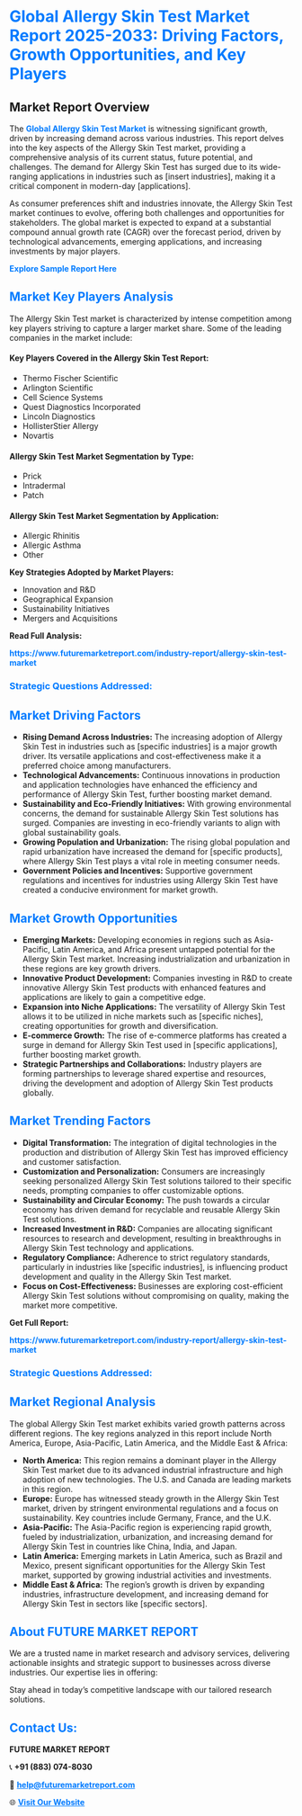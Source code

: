 <h1 style="color: #007BFF;">Global Allergy Skin Test Market Report 2025-2033: Driving Factors, Growth Opportunities, and Key Players</h1>

<section id="overview">
<h2>Market Report Overview</h2>
<p>The <a href="https://www.futuremarketreport.com/industry-report/allergy-skin-test-market" style="color: #007BFF; text-decoration: none;"><strong>Global Allergy Skin Test Market</strong></a> is witnessing significant growth, driven by increasing demand across various industries. This report delves into the key aspects of the Allergy Skin Test market, providing a comprehensive analysis of its current status, future potential, and challenges. The demand for Allergy Skin Test has surged due to its wide-ranging applications in industries such as [insert industries], making it a critical component in modern-day [applications].</p>
<p>As consumer preferences shift and industries innovate, the Allergy Skin Test market continues to evolve, offering both challenges and opportunities for stakeholders. The global market is expected to expand at a substantial compound annual growth rate (CAGR) over the forecast period, driven by technological advancements, emerging applications, and increasing investments by major players.</p>
</section>

<section id="overview">
<p><a href="https://www.futuremarketreport.com/request-sample/reportId=48831" style="color: #007BFF; text-decoration: none;"><strong>Explore Sample Report Here</strong></a></p>
</section>

<section id="key-players">
<h2 style="color: #007BFF;">Market Key Players Analysis</h2>
<p>The Allergy Skin Test market is characterized by intense competition among key players striving to capture a larger market share. Some of the leading companies in the market include:</p>
<h4>Key Players Covered in the Allergy Skin Test Report:</h4>
<ul><li>Thermo Fischer Scientific</li><li>Arlington Scientific</li><li>Cell Science Systems</li><li>Quest Diagnostics Incorporated</li><li>Lincoln Diagnostics</li><li>HollisterStier Allergy</li><li>Novartis</li></ul>
<h4>Allergy Skin Test Market Segmentation by Type:</h4>
<ul><li>Prick</li><li>Intradermal</li><li>Patch</li></ul>

<h4>Allergy Skin Test Market Segmentation by Application:</h4>
<ul><li>Allergic Rhinitis</li><li>Allergic Asthma</li><li>Other</li></ul>
<p><strong>Key Strategies Adopted by Market Players:</strong></p>
<ul>
<li>Innovation and R&D</li>
<li>Geographical Expansion</li>
<li>Sustainability Initiatives</li>
<li>Mergers and Acquisitions</li>
</ul>
</section>

<section>
<p><strong>Read Full Analysis: </strong></p><a href="https://www.futuremarketreport.com/industry-report/allergy-skin-test-market" style="color: #007BFF; text-decoration: none;"><strong>https://www.futuremarketreport.com/industry-report/allergy-skin-test-market</strong></a>
<h3 style="color: #007BFF;">Strategic Questions Addressed:</h3>
</section>

<section id="driving-factors">
<h2 style="color: #007BFF;">Market Driving Factors</h2>
<ul>
<li><strong>Rising Demand Across Industries:</strong> The increasing adoption of Allergy Skin Test in industries such as [specific industries] is a major growth driver. Its versatile applications and cost-effectiveness make it a preferred choice among manufacturers.</li>
<li><strong>Technological Advancements:</strong> Continuous innovations in production and application technologies have enhanced the efficiency and performance of Allergy Skin Test, further boosting market demand.</li>
<li><strong>Sustainability and Eco-Friendly Initiatives:</strong> With growing environmental concerns, the demand for sustainable Allergy Skin Test solutions has surged. Companies are investing in eco-friendly variants to align with global sustainability goals.</li>
<li><strong>Growing Population and Urbanization:</strong> The rising global population and rapid urbanization have increased the demand for [specific products], where Allergy Skin Test plays a vital role in meeting consumer needs.</li>
<li><strong>Government Policies and Incentives:</strong> Supportive government regulations and incentives for industries using Allergy Skin Test have created a conducive environment for market growth.</li>
</ul>
</section>

<section id="growth-opportunities">
<h2 style="color: #007BFF;">Market Growth Opportunities</h2>
<ul>
<li><strong>Emerging Markets:</strong> Developing economies in regions such as Asia-Pacific, Latin America, and Africa present untapped potential for the Allergy Skin Test market. Increasing industrialization and urbanization in these regions are key growth drivers.</li>
<li><strong>Innovative Product Development:</strong> Companies investing in R&D to create innovative Allergy Skin Test products with enhanced features and applications are likely to gain a competitive edge.</li>
<li><strong>Expansion into Niche Applications:</strong> The versatility of Allergy Skin Test allows it to be utilized in niche markets such as [specific niches], creating opportunities for growth and diversification.</li>
<li><strong>E-commerce Growth:</strong> The rise of e-commerce platforms has created a surge in demand for Allergy Skin Test used in [specific applications], further boosting market growth.</li>
<li><strong>Strategic Partnerships and Collaborations:</strong> Industry players are forming partnerships to leverage shared expertise and resources, driving the development and adoption of Allergy Skin Test products globally.</li>
</ul>
</section>

<section id="trending-factors">
<h2 style="color: #007BFF;">Market Trending Factors</h2>
<ul>
<li><strong>Digital Transformation:</strong> The integration of digital technologies in the production and distribution of Allergy Skin Test has improved efficiency and customer satisfaction.</li>
<li><strong>Customization and Personalization:</strong> Consumers are increasingly seeking personalized Allergy Skin Test solutions tailored to their specific needs, prompting companies to offer customizable options.</li>
<li><strong>Sustainability and Circular Economy:</strong> The push towards a circular economy has driven demand for recyclable and reusable Allergy Skin Test solutions.</li>
<li><strong>Increased Investment in R&D:</strong> Companies are allocating significant resources to research and development, resulting in breakthroughs in Allergy Skin Test technology and applications.</li>
<li><strong>Regulatory Compliance:</strong> Adherence to strict regulatory standards, particularly in industries like [specific industries], is influencing product development and quality in the Allergy Skin Test market.</li>
<li><strong>Focus on Cost-Effectiveness:</strong> Businesses are exploring cost-efficient Allergy Skin Test solutions without compromising on quality, making the market more competitive.</li>
</ul>
</section>

<section>
<p><strong>Get Full Report: </strong></p><a href="https://www.futuremarketreport.com/industry-report/allergy-skin-test-market" style="color: #007BFF; text-decoration: none;"><strong>https://www.futuremarketreport.com/industry-report/allergy-skin-test-market</strong></a>
<h3 style="color: #007BFF;">Strategic Questions Addressed:</h3>
</section>


<section id="regional-analysis">
<h2 style="color: #007BFF;">Market Regional Analysis</h2>
<p>The global Allergy Skin Test market exhibits varied growth patterns across different regions. The key regions analyzed in this report include North America, Europe, Asia-Pacific, Latin America, and the Middle East & Africa:</p>
<ul>
<li><strong>North America:</strong> This region remains a dominant player in the Allergy Skin Test market due to its advanced industrial infrastructure and high adoption of new technologies. The U.S. and Canada are leading markets in this region.</li>
<li><strong>Europe:</strong> Europe has witnessed steady growth in the Allergy Skin Test market, driven by stringent environmental regulations and a focus on sustainability. Key countries include Germany, France, and the U.K.</li>
<li><strong>Asia-Pacific:</strong> The Asia-Pacific region is experiencing rapid growth, fueled by industrialization, urbanization, and increasing demand for Allergy Skin Test in countries like China, India, and Japan.</li>
<li><strong>Latin America:</strong> Emerging markets in Latin America, such as Brazil and Mexico, present significant opportunities for the Allergy Skin Test market, supported by growing industrial activities and investments.</li>
<li><strong>Middle East & Africa:</strong> The region’s growth is driven by expanding industries, infrastructure development, and increasing demand for Allergy Skin Test in sectors like [specific sectors].</li>
</ul>
</section>

<footer>
<h2 style="color: #007BFF;">About FUTURE MARKET REPORT</h2>
<p>We are a trusted name in market research and advisory services, delivering actionable insights and strategic support to businesses across diverse industries. Our expertise lies in offering:</p>

<p>Stay ahead in today’s competitive landscape with our tailored research solutions.</p>

<h2 style="color: #007BFF;">Contact Us:</h2>
<p><strong>FUTURE MARKET REPORT</strong></p>
<p>📞 <strong>+91 (883) 074-8030</strong></p>
<p>📧 <strong><a href="mailto:help@futuremarketreport.com" style="color: #007BFF;">help@futuremarketreport.com</a></strong></p>
<p>🌐 <strong><a href="https://www.futuremarketreport.com/" style="color: #007BFF;">Visit Our Website</a></strong></p>
</footer>